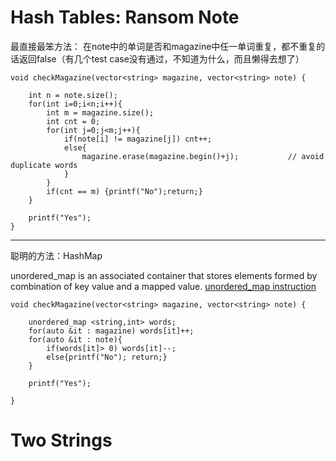 # Hash Tables: Ransom Note

最直接最笨方法：
  在note中的单词是否和magazine中任一单词重复，都不重复的话返回false（有几个test case没有通过，不知道为什么，而且懒得去想了）
```
void checkMagazine(vector<string> magazine, vector<string> note) {

    int n = note.size();
    for(int i=0;i<n;i++){
        int m = magazine.size();
        int cnt = 0;
        for(int j=0;j<m;j++){
            if(note[i] != magazine[j]) cnt++;
            else{
                magazine.erase(magazine.begin()+j);           // avoid duplicate words
            }
        }
        if(cnt == m) {printf("No");return;} 
    }
    
    printf("Yes");
}
```
-------------------------------------------------------------------------------------------------------
聪明的方法：HashMap

unordered_map is an associated container that stores elements formed by combination of key value and a mapped value.
[unordered_map instruction](https://www.geeksforgeeks.org/unordered_map-in-cpp-stl/)
```
void checkMagazine(vector<string> magazine, vector<string> note) {

    unordered_map <string,int> words;
    for(auto &it : magazine) words[it]++;
    for(auto &it : note){
        if(words[it]> 0) words[it]--;
        else{printf("No"); return;}
    }

    printf("Yes");

}
```


# Two Strings

